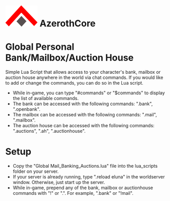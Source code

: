 # ![logo](https://raw.githubusercontent.com/azerothcore/azerothcore.github.io/master/images/logo-github.png) AzerothCore

# Global Personal Bank/Mailbox/Auction House
Simple Lua Script that allows access to your character's bank, mailbox or auction house anywhere in the world via chat commands.  If you would like to add or change the commands, you can do so in the Lua script.

- While in-game, you can type "#commands" or "$commands" to display the list of available commands.
- The bank can be accessed with the following commands: ".bank", ".openbank".
- The mailbox can be accessed with the following commands: ".mail", ".mailbox".
- The auction house can be accessed with the following commands: ".auctions", ".ah", ".auctionhouse".




# Setup

- Copy the "Global Mail_Banking_Auctions.lua" file into the lua_scripts folder on your server.
- If your server is already running, type ".reload eluna" in the worldserver window.  Otherwise, just start up the server.
- While in-game, prepend any of the bank, mailbox or auctionhouse commands with "!" or ".".  For example, ".bank" or "!mail".
